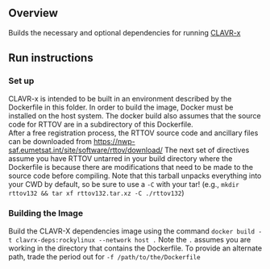 ## Overview

Builds the necessary and optional dependencies for running [CLAVR-x](http://cimss.ssec.wisc.edu/clavr/documentation.html)

## Run instructions
### Set up
CLAVR-x is intended to be built in an environment described by the Dockerfile in this folder. In order to build the image, Docker must be installed on the host system. The docker build also assumes that the source code for RTTOV are in a subdirectory of this Dockerfile.
<br>
After a free registration process, the RTTOV source code and 
ancillary files can be downloaded from 
https://nwp-saf.eumetsat.int/site/software/rttov/download/
The next set of directives assume you have RTTOV untarred
in your build directory where the Dockerfile is because there are modifications
that need to be made to the source code before compiling.
Note that this tarball unpacks everything into your CWD by default,
so be sure to use a `-C` with your tar!
(e.g., `mkdir rttov132 && tar xf rttov132.tar.xz -C ./rttov132`)

### Building the Image
Build the CLAVR-X dependencies image using the command `docker build -t clavrx-deps:rockylinux --network host .` Note the `.` assumes you are working in the directory that
contains the Dockerfile. To provide an alternate path, trade the period
out for `-f /path/to/the/Dockerfile`
